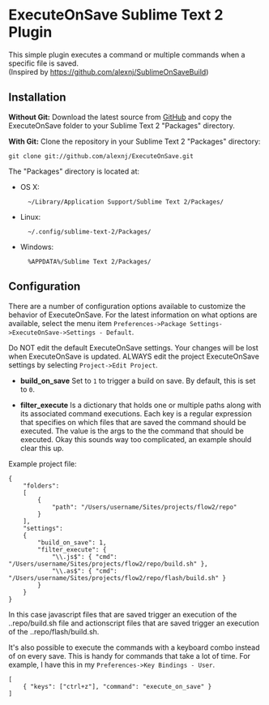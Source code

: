 ExecuteOnSave Sublime Text 2 Plugin
===================================

This simple plugin executes a command or multiple commands when a specific file is saved.  
(Inspired by https://github.com/alexnj/SublimeOnSaveBuild)

Installation
------------

**Without Git:** Download the latest source from [GitHub](https://github.com/luwes/ExecuteOnSave) and copy the ExecuteOnSave folder to your Sublime Text 2 "Packages" directory.

**With Git:** Clone the repository in your Sublime Text 2 "Packages" directory:

    git clone git://github.com/alexnj/ExecuteOnSave.git


The "Packages" directory is located at:

* OS X:

        ~/Library/Application Support/Sublime Text 2/Packages/

* Linux:

        ~/.config/sublime-text-2/Packages/

* Windows:

        %APPDATA%/Sublime Text 2/Packages/


Configuration
-------------

There are a number of configuration options available to customize the behavior of ExecuteOnSave. For the latest information on what options are available, select the menu item `Preferences->Package Settings->ExecuteOnSave->Settings - Default`.

Do NOT edit the default ExecuteOnSave settings. Your changes will be lost when ExecuteOnSave is updated. ALWAYS edit the project ExecuteOnSave settings by selecting `Project->Edit Project`. 

* **build_on_save**
Set to `1` to trigger a build on save. By default, this is set to `0`.

* **filter_execute**
Is a dictionary that holds one or multiple paths along with its associated command executions. Each key is a regular expression that specifies on which files that are saved the command should be executed. The value is the args to the the command that should be executed. Okay this sounds way too complicated, an example should clear this up.

Example project file:

	{
		"folders":
		[
			{
				"path": "/Users/username/Sites/projects/flow2/repo"
			}
		],
		"settings":
		{
			"build_on_save": 1,
			"filter_execute": {
				"\\.js$": { "cmd": "/Users/username/Sites/projects/flow2/repo/build.sh" },
				"\\.as$": { "cmd": "/Users/username/Sites/projects/flow2/repo/flash/build.sh" }
			}
		}
	}

In this case javascript files that are saved trigger an execution of the ..repo/build.sh file and actionscript files that are saved trigger an execution of the ..repo/flash/build.sh.

It's also possible to execute the commands with a keyboard combo instead of on every save. This is handy for commands that take a lot of time. For example, I have this in my `Preferences->Key Bindings - User`.

	[
		{ "keys": ["ctrl+z"], "command": "execute_on_save" }
	]
